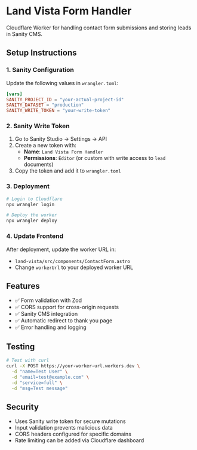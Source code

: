 # Land Vista Form Handler

Cloudflare Worker for handling contact form submissions and storing leads in Sanity CMS.

## Setup Instructions

### 1. Sanity Configuration

Update the following values in `wrangler.toml`:

```toml
[vars]
SANITY_PROJECT_ID = "your-actual-project-id"
SANITY_DATASET = "production"
SANITY_WRITE_TOKEN = "your-write-token"
```

### 2. Sanity Write Token

1. Go to Sanity Studio → Settings → API
2. Create a new token with:
   - **Name**: `Land Vista Form Handler`
   - **Permissions**: `Editor` (or custom with write access to `lead` documents)
3. Copy the token and add it to `wrangler.toml`

### 3. Deployment

```bash
# Login to Cloudflare
npx wrangler login

# Deploy the worker
npx wrangler deploy
```

### 4. Update Frontend

After deployment, update the worker URL in:
- `land-vista/src/components/ContactForm.astro`
- Change `workerUrl` to your deployed worker URL

## Features

- ✅ Form validation with Zod
- ✅ CORS support for cross-origin requests
- ✅ Sanity CMS integration
- ✅ Automatic redirect to thank you page
- ✅ Error handling and logging

## Testing

```bash
# Test with curl
curl -X POST https://your-worker-url.workers.dev \
  -d "name=Test User" \
  -d "email=test@example.com" \
  -d "service=full" \
  -d "msg=Test message"
```

## Security

- Uses Sanity write token for secure mutations
- Input validation prevents malicious data
- CORS headers configured for specific domains
- Rate limiting can be added via Cloudflare dashboard